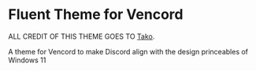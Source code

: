 # Fluent Theme for Vencord
ALL CREDIT OF THIS THEME GOES TO [Tako](https://github.com/TakosThings).

A theme for Vencord to make Discord align with the design princeables of Windows 11
